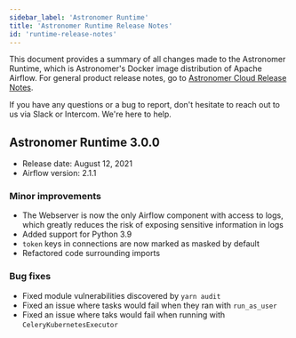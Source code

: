 ```yaml
---
sidebar_label: 'Astronomer Runtime'
title: 'Astronomer Runtime Release Notes'
id: 'runtime-release-notes'
---
```


This document provides a summary of all changes made to the Astronomer Runtime, which is Astronomer's Docker image distribution of Apache Airflow. For general product release notes, go to [Astronomer Cloud Release Notes](release-notes).

If you have any questions or a bug to report, don't hesitate to reach out to us via Slack or Intercom. We're here to help.

## Astronomer Runtime 3.0.0

- Release date: August 12, 2021
- Airflow version: 2.1.1

### Minor improvements

- The Webserver is now the only Airflow component with access to logs, which greatly reduces the risk of exposing sensitive information in logs
- Added support for Python 3.9
- `token` keys in connections are now marked as masked by default
- Refactored code surrounding imports

### Bug fixes

- Fixed module vulnerabilities discovered by `yarn audit`
- Fixed an issue where tasks would fail when they ran with `run_as_user`
- Fixed an issue where taks would fail when running with `CeleryKubernetesExecutor`

